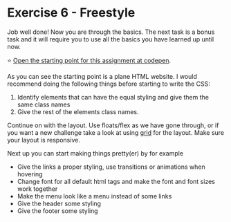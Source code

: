 # Exercise 6 - Freestyle

Job well done! Now you are through the basics. The next task is a bonus task and it will require you to use all the basics you have learned up until now. 

:star: [Open the starting point for this assignment at codepen](https://codepen.io/taranger/pen/GeBwWL).

As you can see the starting point is a plane HTML website. I would recommend doing the following things before starting to write the CSS:
1. Identify elements that can have the equal styling and give them the same class names
2. Give the rest of the elements class names. 

Continue on with the layout. Use floats/flex as we have gone through, or if you want a new challenge take a look at using [grid](https://developer.mozilla.org/en-US/docs/Web/CSS/CSS_Grid_Layout) for the layout. Make sure your layout is responsive. 

Next up you can start making things pretty(er) by for example
- Give the links a proper styling, use transitions or animations when hovering
- Change font for all default html tags and make the font and font sizes work together
- Make the menu look like a menu instead of some links
- Give the header some styling
- Give the footer some styling